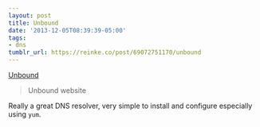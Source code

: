 ```yaml
---
layout: post
title: Unbound
date: '2013-12-05T08:39:39-05:00'
tags:
- dns
tumblr_url: https://reinke.co/post/69072751170/unbound
---
```

[Unbound](http://unbound.net/index.html)  

> Unbound website

Really a great DNS resolver, very simple to install and configure especially using `yum`.

